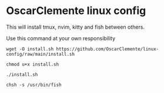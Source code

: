 # OscarClemente linux config

This will install tmux, nvim, kitty and fish between others.

Use this command at your own responsibility

`wget -O install.sh https://github.com/OscarClemente/linux-config/raw/main/install.sh`

`chmod u+x install.sh`

`./install.sh`

`chsh -s /usr/bin/fish`
